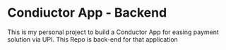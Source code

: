 # Condiuctor App - Backend
This is my personal project to build a Conductor App for easing payment solution via UPI. This Repo is back-end for that application
